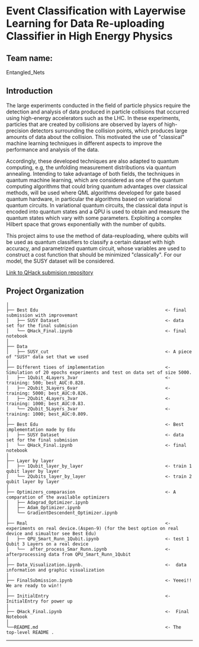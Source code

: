 # Event Classification with Layerwise Learning for Data Re-uploading Classifier in High Energy Physics


## Team name: 

Entangled_Nets


## Introduction

The large experiments conducted in the field of particle physics require the detection and analysis of data produced in particle collisions that occurred using high-energy accelerators such as the LHC. In these experiments, particles that are created by collisions are observed by layers of high-precision detectors surrounding the collision points, which produces large amounts of data about the collision. This motivated the use of "classical" machine learning techniques in different aspects to improve the performance and analysis of the data.

Accordingly, these developed techniques are also adapted to quantum computing, e.g, the unfolding measurement distributions via quantum annealing. Intending to take advantage of both fields, the techniques in quantum machine learning, which are considered as one of the quantum computing algorithms that could bring quantum advantages over classical methods, will be used where QML algorithms developed for gate based quantum hardware, in particular the algorithms based on variational quantum circuits. In variational quantum circuits, the classical data input is encoded into quantum states and a QPU is used to obtain and measure the quantum states which vary with some parameters. Exploiting a complex Hilbert space that grows exponentially with the number of qubits.

This project aims to use the method of data-reuploading, where qubits will be used as quantum classifiers to classify a certain dataset with high accuracy, and parametrized quantum circuit, whose variables are used to construct a cost function that should be minimized "classically". For our model, the SUSY dataset will be considered.

[Link to QHack submision repository](https://github.com/eraraya-ricardo/qhack-2021-openproject/blob/main/QHack_Final.ipynb)

Project Organization
------------

    │
    ├── Best Edu                                                <- final submission with improvemant
    │   ├── SUSY Dataset                                        <- data set for the final submision
    │   └── QHack_Final.ipynb                                   <- final notebook       
    │
    ├── Data 
    │   ├── SUSY_cut                                            <- A piece of "SUSY" data set that we used
    │
    ├── Different tioes of implementation                       <- Simulation of 20 epochs experiments and test on data set of size 5000.
    │   ├── 1Qubit_4Layers_3var                                 <- training: 500; best_AUC:0.828.
    │   ├── 2Qubit_3Layers_6var                                 <- training: 5000; best_AUC:0.826.
    │   ├── 2Qubit_4Layers_3var                                 <- training: 1000; best_AUC:0.83.
    │   └── 2Qubit_5Layers_3var                                 <- training: 1000; best_AUC:0.809.
    │
    ├── Best Edu                                                <- Best implementation made by Edu
    │   ├── SUSY Dataset                                        <- data set for the final submision
    │   └── QHack_Final.ipynb                                   <- final notebook       
    │
    ├── Layer by layer                        
    │   ├── 1Qubit_layer_by_layer                               <- train 1 qubit layer by layer
    │   └── 2Qubits_layer_by_layer                              <- train 2 qubit layer by layer 
    │   
    ├── Optimizers_comparasion                                  <- A comparation of the available optimizers
    │   ├── Adagrad_Optimizer.ipynb     
    │   ├── Adam_Optimizer.ipynb  
    │   └── GradientDescendent_Optimizer.ipynb  
    │   
    ├── Real                                                    <- experiments on real device.(Aspen-9) (for the best option on real device and simualtor see Best Edu)
    │   ├── QPU_Smart_Runn_1Qubit.ipynb                         <- test 1 Qubit 3 Layers on a real device
    │   └──  after_process_Smar_Runn.ipynb                      <- afterprocessing data from QPU_Smart_Runn_1Qubit
    │   
    ├── Data_Visualization.ipynb.                               <-  data information and graphic visualization
    │  
    ├── FinalSubmission.ipynb                                   <- Yeeei!! We are ready to win!!
    │
    ├── InitialEntry                                            <-  InitialEntry for power up
    │
    ├── QHack_Final.ipynb                                       <-  Final Notebook
    │
    └──README.md                                                <- The top-level README .
    


--------
